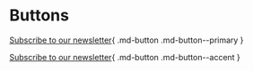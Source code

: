 # Buttons

[Subscribe to our newsletter](#){ .md-button .md-button--primary }

[Subscribe to our newsletter](#){ .md-button .md-button--accent }
